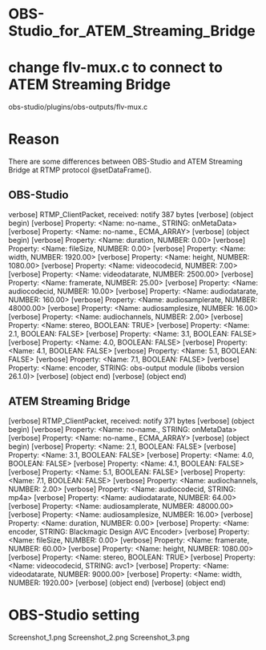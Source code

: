 # OBS-Studio_for_ATEM_Streaming_Bridge

# change flv-mux.c to connect to ATEM Streaming Bridge
obs-studio/plugins/obs-outputs/flv-mux.c

# Reason
There are some differences between OBS-Studio and ATEM Streaming Bridge at RTMP protocol @setDataFrame().

## OBS-Studio
verbose] RTMP_ClientPacket, received: notify 387 bytes
[verbose] (object begin)
[verbose] Property: <Name:           no-name., STRING:    onMetaData>
[verbose] Property: <Name:           no-name., ECMA_ARRAY>
[verbose] (object begin)
[verbose] Property: <Name:           duration, NUMBER:    0.00>
[verbose] Property: <Name:           fileSize, NUMBER:    0.00>
[verbose] Property: <Name:              width, NUMBER:    1920.00>
[verbose] Property: <Name:             height, NUMBER:    1080.00>
[verbose] Property: <Name:       videocodecid, NUMBER:    7.00>
[verbose] Property: <Name:      videodatarate, NUMBER:    2500.00>
[verbose] Property: <Name:          framerate, NUMBER:    25.00>
[verbose] Property: <Name:       audiocodecid, NUMBER:    10.00>
[verbose] Property: <Name:      audiodatarate, NUMBER:    160.00>
[verbose] Property: <Name:    audiosamplerate, NUMBER:    48000.00>
[verbose] Property: <Name:    audiosamplesize, NUMBER:    16.00>
[verbose] Property: <Name:      audiochannels, NUMBER:    2.00>
[verbose] Property: <Name:             stereo, BOOLEAN:    TRUE>
[verbose] Property: <Name:                2.1, BOOLEAN:    FALSE>
[verbose] Property: <Name:                3.1, BOOLEAN:    FALSE>
[verbose] Property: <Name:                4.0, BOOLEAN:    FALSE>
[verbose] Property: <Name:                4.1, BOOLEAN:    FALSE>
[verbose] Property: <Name:                5.1, BOOLEAN:    FALSE>
[verbose] Property: <Name:                7.1, BOOLEAN:    FALSE>
[verbose] Property: <Name:            encoder, STRING:    obs-output module (libobs version 26.1.0)>
[verbose] (object end)
[verbose] (object end)

## ATEM Streaming Bridge
[verbose] RTMP_ClientPacket, received: notify 371 bytes
[verbose] (object begin)
[verbose] Property: <Name:           no-name., STRING:    onMetaData>
[verbose] Property: <Name:           no-name., ECMA_ARRAY>
[verbose] (object begin)
[verbose] Property: <Name:                2.1, BOOLEAN:    FALSE>
[verbose] Property: <Name:                3.1, BOOLEAN:    FALSE>
[verbose] Property: <Name:                4.0, BOOLEAN:    FALSE>
[verbose] Property: <Name:                4.1, BOOLEAN:    FALSE>
[verbose] Property: <Name:                5.1, BOOLEAN:    FALSE>
[verbose] Property: <Name:                7.1, BOOLEAN:    FALSE>
[verbose] Property: <Name:      audiochannels, NUMBER:    2.00>
[verbose] Property: <Name:       audiocodecid, STRING:    mp4a>
[verbose] Property: <Name:      audiodatarate, NUMBER:    64.00>
[verbose] Property: <Name:    audiosamplerate, NUMBER:    48000.00>
[verbose] Property: <Name:    audiosamplesize, NUMBER:    16.00>
[verbose] Property: <Name:           duration, NUMBER:    0.00>
[verbose] Property: <Name:            encoder, STRING:    Blackmagic Design AVC Encoder>
[verbose] Property: <Name:           fileSize, NUMBER:    0.00>
[verbose] Property: <Name:          framerate, NUMBER:    60.00>
[verbose] Property: <Name:             height, NUMBER:    1080.00>
[verbose] Property: <Name:             stereo, BOOLEAN:    TRUE>
[verbose] Property: <Name:       videocodecid, STRING:    avc1>
[verbose] Property: <Name:      videodatarate, NUMBER:    9000.00>
[verbose] Property: <Name:              width, NUMBER:    1920.00>
[verbose] (object end)
[verbose] (object end)


# OBS-Studio setting
Screenshot_1.png
Screenshot_2.png
Screenshot_3.png
